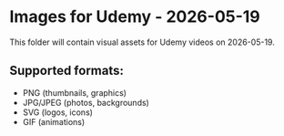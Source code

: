 # Images for Udemy - 2026-05-19

This folder will contain visual assets for Udemy videos on 2026-05-19.

## Supported formats:
- PNG (thumbnails, graphics)
- JPG/JPEG (photos, backgrounds)
- SVG (logos, icons)
- GIF (animations)
